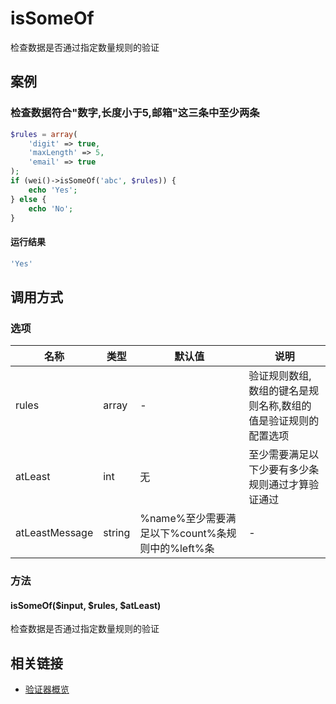 isSomeOf
========

检查数据是否通过指定数量规则的验证

案例
----

### 检查数据符合"数字,长度小于5,邮箱"这三条中至少两条
```php
$rules = array(
    'digit' => true,
    'maxLength' => 5,
    'email' => true
);
if (wei()->isSomeOf('abc', $rules)) {
    echo 'Yes';
} else {
    echo 'No';
}
```

#### 运行结果
```php
'Yes'
```

调用方式
--------

### 选项

| 名称                | 类型    | 默认值                                          | 说明                                                           |
|---------------------|---------|-------------------------------------------------|----------------------------------------------------------------|
| rules               | array   | -                                               | 验证规则数组,数组的键名是规则名称,数组的值是验证规则的配置选项 |
| atLeast             | int     | 无                                              | 至少需要满足以下少要有多少条规则通过才算验证通过               |
| atLeastMessage      | string  | %name%至少需要满足以下%count%条规则中的%left%条 | -                                                              |

### 方法

#### isSomeOf($input, $rules, $atLeast)
检查数据是否通过指定数量规则的验证

相关链接
--------

* [验证器概览](../book/validators.md)